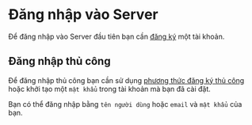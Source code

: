 # Đăng nhập vào Server

Để đăng nhập vào Server đầu tiên bạn cần [đăng ký](../registration/) một tài khoản.

## Đăng nhập thủ công

Để đăng nhập thủ công bạn cần sử dụng [phương thức đăng ký thủ công](../registration/) hoặc khởi tạo một `mật khẩu` trong tài khoản mà bạn đã cài đặt.

Bạn có thể đăng nhập bằng `tên người dùng` hoặc `email` và `mật khẩu` của bạn.